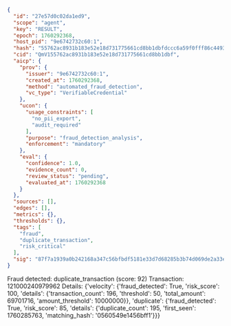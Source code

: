 ```json
{
  "id": "27e57d0c02da1ed9",
  "scope": "agent",
  "key": "RESULT",
  "epoch": 1760292368,
  "host_pid": "9e6742732c60:1",
  "hash": "55762ac8931b183e52e18d731775661cd8bb1dbfdccc6a59f0fff86c4493fdd5",
  "cid": "QmV155762ac8931b183e52e18d731775661cd8bb1dbf",
  "aicp": {
    "prov": {
      "issuer": "9e6742732c60:1",
      "created_at": 1760292368,
      "method": "automated_fraud_detection",
      "vc_type": "VerifiableCredential"
    },
    "ucon": {
      "usage_constraints": [
        "no_pii_export",
        "audit_required"
      ],
      "purpose": "fraud_detection_analysis",
      "enforcement": "mandatory"
    },
    "eval": {
      "confidence": 1.0,
      "evidence_count": 0,
      "review_status": "pending",
      "evaluated_at": 1760292368
    }
  },
  "sources": [],
  "edges": [],
  "metrics": {},
  "thresholds": {},
  "tags": [
    "fraud",
    "duplicate_transaction",
    "risk_critical"
  ],
  "sig": "87f7a1939a0b242168a347c56bfbdf5181e33d7d68285b3b74d069de2a33ee86"
}
```

Fraud detected: duplicate_transaction (score: 92)
Transaction: 121000240979962
Details: {'velocity': {'fraud_detected': True, 'risk_score': 100, 'details': {'transaction_count': 196, 'threshold': 50, 'total_amount': 69701716, 'amount_threshold': 10000000}}, 'duplicate': {'fraud_detected': True, 'risk_score': 85, 'details': {'duplicate_count': 195, 'first_seen': 1760285763, 'matching_hash': '0560549e1456bff1'}}}